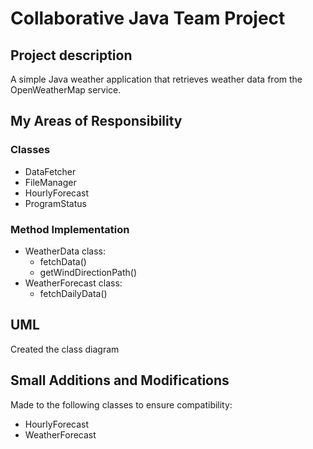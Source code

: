 # Collaborative Java Team Project

## Project description
A simple Java weather application that retrieves weather data from the OpenWeatherMap service.

## My Areas of Responsibility
### Classes
- DataFetcher
- FileManager
- HourlyForecast
- ProgramStatus

### Method Implementation
- WeatherData class:
  - fetchData()
  - getWindDirectionPath()
- WeatherForecast class:
  - fetchDailyData()

## UML
Created the class diagram

## Small Additions and Modifications
Made to the following classes to ensure compatibility:
- HourlyForecast
- WeatherForecast
